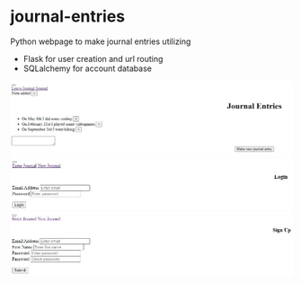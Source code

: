 # journal-entries
Python webpage to make journal entries utilizing
* Flask for user creation and url routing
* SQLalchemy for account database

![](j1.JPG)
![](j2.JPG)
![](j3.JPG)

